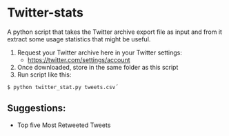 Twitter-stats
=============

A python script that takes the Twitter archive export file as input and from it extract some usage statistics that might be useful.

1. Request your Twitter archive here in your Twitter settings:
    * https://twitter.com/settings/account
2. Once downloaded, store in the same folder as this script
3. Run script like this: 

```
$ python twitter_stat.py tweets.csv´
```

Suggestions:
------------

- Top five Most Retweeted Tweets
